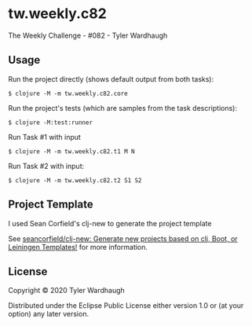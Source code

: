 # tw.weekly.c82


The Weekly Challenge - #082 - Tyler Wardhaugh

## Usage

Run the project directly (shows default output from both tasks):

    $ clojure -M -m tw.weekly.c82.core

Run the project's tests (which are samples from the task descriptions):

    $ clojure -M:test:runner

Run Task #1 with input

    $ clojure -M -m tw.weekly.c82.t1 M N

Run Task #2 with input:

    $ clojure -M -m tw.weekly.c82.t2 S1 S2

## Project Template

I used Sean Corfield's clj-new to generate the project template

See [seancorfield/clj-new: Generate new projects based on clj, Boot, or Leiningen Templates!](https://github.com/seancorfield/clj-new) for more information.

## License

Copyright © 2020 Tyler Wardhaugh

Distributed under the Eclipse Public License either version 1.0 or (at
your option) any later version.
